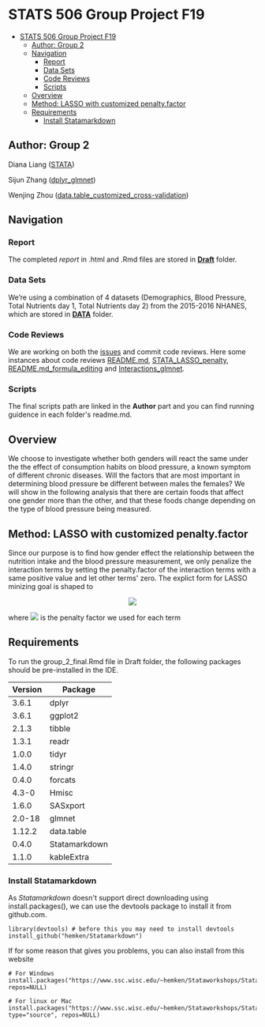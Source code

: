 # STATS 506 Group Project F19

- [STATS 506 Group Project F19](#stats-506-group-project-f19)
  - [Author: Group 2](#author-group-2)
  - [Navigation](#navigation)
    - [Report](#report)
    - [Data Sets](#data-sets)
    - [Code Reviews](#code-reviews)
    - [Scripts](#scripts)
  - [Overview](#overview)
  - [Method: LASSO with customized penalty.factor](#method-lasso-with-customized-penaltyfactor)
  - [Requirements](#requirements)
    - [Install Statamarkdown](#install-statamarkdown)

## Author: Group 2
Diana Liang ([STATA](./DL/Final&#32;Documents/))

Sijun Zhang ([dplyr_glmnet](./ZSJ/FINAL/))

Wenjing Zhou ([data.table_customized_cross-validation](./Wenjing/))

## Navigation

### Report
The completed *report* in .html and .Rmd files are stored in **[Draft](./Draft)** folder.

### Data Sets
We’re using a combination of 4 datasets (Demographics, Blood Pressure, Total Nutrients day 1, Total Nutrients day 2) from the 2015-2016 NHANES, which are stored in **[DATA](./DATA)** folder.

### Code Reviews

We are working on both the [issues](https://github.com/Randyzhang98/STATS506_Proj_02/issues) and commit code reviews. Here some instances about code reviews [README.md](https://github.com/Randyzhang98/STATS506_Proj_02/commit/70771c6ef62de5f1877e45f5a53b359115866a12), [STATA_LASSO_penalty](https://github.com/Randyzhang98/STATS506_Proj_02/commit/71b27f4d5a3b6003d2af6e66a4768863589c4357), [README.md_formula_editing](https://github.com/Randyzhang98/STATS506_Proj_02/commit/34689b24aa2958a0b710594bec6451b24e4fd0c1#commitcomment-36292581) and [Interactions_glmnet](https://github.com/Randyzhang98/STATS506_Proj_02/commit/ad8a4ace44e241fb9b1add7b817df005a3d1280f).

### Scripts

The final scripts path are linked in the **Author** part and you can find running guidence in each folder's readme.md.

## Overview
 We choose to investigate whether both genders will react the same under the the effect of consumption habits on blood pressure, a known symptom of different chronic diseases. Will the factors that are most important in determining blood pressure be different between males the females? We will show in the following analysis that there are certain foods that affect one gender more than the other, and that these foods change depending on the type of blood pressure being measured.

## Method: LASSO with customized penalty.factor

Since our purpose is to find how gender effect the relationship between the nutrition intake and the blood pressure measurement, we only penalize the interaction terms by setting the penalty.factor of the interaction terms with a same positive value and let other terms' zero. The explict form for LASSO minizing goal is shaped to

<div align=center><img src="http://chart.googleapis.com/chart?cht=tx&chl= \underset{\beta}{\operatorname{minimize}} \quad \frac{1}{2} \frac{\operatorname{RSS}}{n}+\lambda \sum_{j=1}^{p} \frac{c_{j}}{\bar{c}}\left\|\beta_{j}\right\|_{1}" style="border:none;"></div>

where <img src="http://chart.googleapis.com/chart?cht=tx&chl= c_j" style="border:none;"> is the penalty factor we used for each term

## Requirements

To run the group_2_final.Rmd file in Draft folder, the following packages should be pre-installed in the IDE.

| Version | Package            |
| ------- | ------------------ |
| 3.6.1   | dplyr              |
| 3.6.1   | ggplot2            |
| 2.1.3   | tibble             |
| 1.3.1   | readr              |
| 1.0.0   | tidyr              |
| 1.4.0   | stringr            |
| 0.4.0   | forcats            |
| 4.3-0   | Hmisc              |
| 1.6.0   | SASxport           |
| 2.0-18  | glmnet             |
| 1.12.2  | data.table         |
| 0.4.0   | Statamarkdown      |
| 1.1.0   | kableExtra         |

### Install Statamarkdown
As *Statamarkdown* doesn't support direct downloading using install.packages(), we can use the devtools package to install it from github.com.

```{r}
library(devtools) # before this you may need to install devtools
install_github("hemken/Statamarkdown")
```

If for some reason that gives you problems, you can also install from this website

```{r}
# For Windows
install.packages("https://www.ssc.wisc.edu/~hemken/Stataworkshops/Stata%20and%20R%20Markdown/Statamarkdown_0.3.9.zip", repos=NULL)

# For linux or Mac
install.packages("https://www.ssc.wisc.edu/~hemken/Stataworkshops/Stata%20and%20R%20Markdown/Statamarkdown_0.3.9.tar.gz", type="source", repos=NULL)
```



